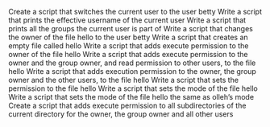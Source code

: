 Create a script that switches the current user to the user betty
Write a script that prints the effective username of the current user
Write a script that prints all the groups the current user is part of
Write a script that changes the owner of the file hello to the user betty
Write a script that creates an empty file called hello
Write a script that adds execute permission to the owner of the file hello
Write a script that adds execute permission to the owner and the group owner, and read permission to other users, to the file hello
Write a script that adds execution permission to the owner, the group owner and the other users, to the file hello
Write a script that sets the permission to the file hello
Write a script that sets the mode of the file hello
Write a script that sets the mode of the file hello the same as olleh’s mode
Create a script that adds execute permission to all subdirectories of the current directory for the owner, the group owner and all other users
